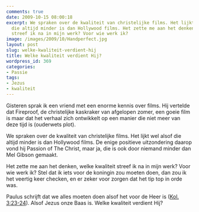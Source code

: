 ```yaml
---
comments: true
date: 2009-10-15 08:00:18
excerpt: We spraken over de kwaliteit van christelijke films. Het lijkt wel alsof
  die altijd minder is dan Hollywood films. Het zette me aan het denken, welke kwaliteit
  streef ik na in mijn werk? Voor wie werk ik?
image: /images/2009/10/Handperfect.jpg
layout: post
slug: welke-kwaliteit-verdient-hij
title: Welke kwaliteit verdient Hij?
wordpress_id: 369
categories:
- Passie
tags:
- Jezus
- kwaliteit
---
```


Gisteren sprak ik een vriend met een enorme kennis over films. Hij vertelde dat Fireproof, de christelijke kaskraker van afgelopen zomer, een goeie film is maar dat het verhaal zich ontwikkelt op een manier die niet meer van deze tijd is (ouderwets plot).

We spraken over de kwaliteit van christelijke films. Het lijkt wel alsof die altijd minder is dan Hollywood films. De enige positieve uitzondering daarop vond hij Passion of The Christ, maar ja, die is ook door niemand minder dan Mel Gibson gemaakt.

Het zette me aan het denken, welke kwaliteit streef ik na in mijn werk? Voor wie werk ik? Stel dat ik iets voor de koningin zou moeten doen, dan zou ik het veertig keer checken, en er zeker voor zorgen dat het tip top in orde was.

Paulus schrijft dat we alles moeten doen alsof het voor de Heer is ([Kol. 3:23-24](http://www.biblija.net/biblija.cgi?m=Kolossenzen+3%3A23-24&id18=1&pos=0&l=nl&set=10)). Alsof Jezus onze Baas is. Welke kwaliteit verdient Hij?
